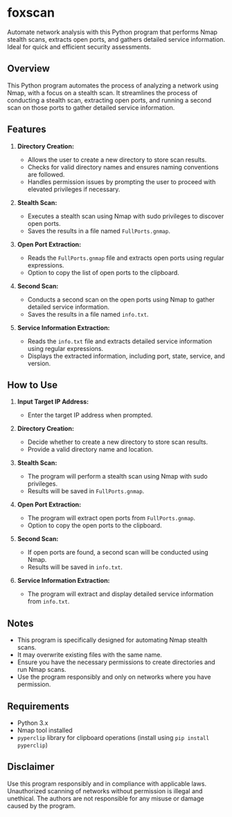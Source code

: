 # foxscan
Automate network analysis with this Python program that performs Nmap stealth scans, extracts open ports, and gathers detailed service information. Ideal for quick and efficient security assessments.

## Overview
This Python program automates the process of analyzing a network using Nmap, with a focus on a stealth scan. It streamlines the process of conducting a stealth scan, extracting open ports, and running a second scan on those ports to gather detailed service information.

## Features
1. **Directory Creation:**
   - Allows the user to create a new directory to store scan results.
   - Checks for valid directory names and ensures naming conventions are followed.
   - Handles permission issues by prompting the user to proceed with elevated privileges if necessary.

2. **Stealth Scan:**
   - Executes a stealth scan using Nmap with sudo privileges to discover open ports.
   - Saves the results in a file named `FullPorts.gnmap`.

3. **Open Port Extraction:**
   - Reads the `FullPorts.gnmap` file and extracts open ports using regular expressions.
   - Option to copy the list of open ports to the clipboard.

4. **Second Scan:**
   - Conducts a second scan on the open ports using Nmap to gather detailed service information.
   - Saves the results in a file named `info.txt`.

5. **Service Information Extraction:**
   - Reads the `info.txt` file and extracts detailed service information using regular expressions.
   - Displays the extracted information, including port, state, service, and version.

## How to Use
1. **Input Target IP Address:**
   - Enter the target IP address when prompted.

2. **Directory Creation:**
   - Decide whether to create a new directory to store scan results.
   - Provide a valid directory name and location.

3. **Stealth Scan:**
   - The program will perform a stealth scan using Nmap with sudo privileges.
   - Results will be saved in `FullPorts.gnmap`.

4. **Open Port Extraction:**
   - The program will extract open ports from `FullPorts.gnmap`.
   - Option to copy the open ports to the clipboard.

5. **Second Scan:**
   - If open ports are found, a second scan will be conducted using Nmap.
   - Results will be saved in `info.txt`.

6. **Service Information Extraction:**
   - The program will extract and display detailed service information from `info.txt`.

## Notes
- This program is specifically designed for automating Nmap stealth scans.
- It may overwrite existing files with the same name.
- Ensure you have the necessary permissions to create directories and run Nmap scans.
- Use the program responsibly and only on networks where you have permission.

## Requirements
- Python 3.x
- Nmap tool installed
- `pyperclip` library for clipboard operations (install using `pip install pyperclip`)

## Disclaimer
Use this program responsibly and in compliance with applicable laws. Unauthorized scanning of networks without permission is illegal and unethical. The authors are not responsible for any misuse or damage caused by the program.
